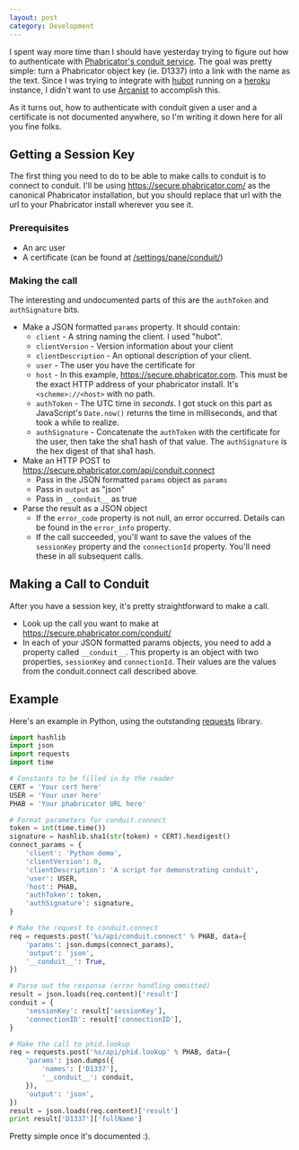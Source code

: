 ```yaml
---
layout: post
category: Development
---
```


I spent way more time than I should have yesterday trying to figure out how to
authenticate with [Phabricator's conduit service][1]. The goal was pretty
simple: turn a Phabricator object key (ie. D1337) into a link with the name as
the text. Since I was trying to integrate with [hubot][2] running on a
[heroku][3] instance, I didn't want to use [Arcanist][4] to accomplish this.

As it turns out, how to authenticate with conduit given a user and a certificate
is not documented anywhere, so I'm writing it down here for all you fine folks.

Getting a Session Key
---------------------

The first thing you need to do to be able to make calls to conduit is to connect
to conduit. I'll be using https://secure.phabricator.com/ as the canonical
Phabricator installation, but you should replace that url with the url to your
Phabricator install wherever you see it.

### Prerequisites
 - An arc user
 - A certificate (can be found at [/settings/pane/conduit/](https://secure.phabricator.com/settings/pane/conduit/))

### Making the call

The interesting and undocumented parts of this are the `authToken` and
`authSignature` bits.

 - Make a JSON formatted `params` property. It should contain:
   - `client` - A string naming the client. I used "hubot".
   - `clientVersion` - Version information about your client
   - `clientDescription` - An optional description of your client.
   - `user` - The user you have the certificate for
   - `host` - In this example, https://secure.phabricator.com. This must be the
     exact HTTP address of your phabricator install. It's `<scheme>://<host>`
     with no path.
   - `authToken` - The UTC time in _seconds_. I got stuck on this part as
     JavaScript's `Date.now()` returns the time in milliseconds, and that took a
     while to realize.
   - `authSignature` - Concatenate the `authToken` with the certificate for the
     user, then take the sha1 hash of that value. The `authSignature` is the hex
     digest of that sha1 hash.
 - Make an HTTP POST to https://secure.phabricator.com/api/conduit.connect
   - Pass in the JSON formatted `params` object as `params`
   - Pass in `output` as "json"
   - Pass in `__conduit__` as true
 - Parse the result as a JSON object
   - If the `error_code` property is not null, an error occurred. Details can
     be found in the `error_info` property.
   - If the call succeeded, you'll want to save the values of the `sessionKey`
     property and the `connectionId` property. You'll need these in all
     subsequent calls.

Making a Call to Conduit
------------------------

After you have a session key, it's pretty straightforward to make a call.

 - Look up the call you want to make at https://secure.phabricator.com/conduit/
 - In each of your JSON formatted params objects, you need to add a property
   called `__conduit__`. This property is an object with two properties,
   `sessionKey` and `connectionId`. Their values are the values from the
   conduit.connect call described above.

Example
-------

Here's an example in Python, using the outstanding [requests][5] library.

```py
import hashlib
import json
import requests
import time

# Constants to be filled in by the reader
CERT = 'Your cert here'
USER = 'Your user here'
PHAB = 'Your phabricator URL here'

# Format parameters for conduit.connect
token = int(time.time())
signature = hashlib.sha1(str(token) + CERT).hexdigest()
connect_params = {
    'client': 'Python demo',
    'clientVersion': 0,
    'clientDescription': 'A script for demonstrating conduit',
    'user': USER,
    'host': PHAB,
    'authToken': token,
    'authSignature': signature,
}

# Make the request to conduit.connect
req = requests.post('%s/api/conduit.connect' % PHAB, data={
    'params': json.dumps(connect_params),
    'output': 'json',
    '__conduit__': True,
})

# Parse out the response (error handling ommitted)
result = json.loads(req.content)['result']
conduit = {
    'sessionKey': result['sessionKey'],
    'connectionID': result['connectionID'],
}

# Make the call to phid.lookup
req = requests.post('%s/api/phid.lookup' % PHAB, data={
    'params': json.dumps({
        'names': ['D1337'],
        '__conduit__': conduit,
    }),
    'output': 'json',
})
result = json.loads(req.content)['result']
print result['D1337']['fullName']
```

Pretty simple once it's documented :).

[1]: http://www.phabricator.com/docs/phabricator/article/Conduit_Technical_Documentation.html
[2]: http://hubot.github.com/
[3]: https://get.heroku.com/home
[4]: http://www.phabricator.com/docs/phabricator/article/Arcanist_User_Guide.html
[5]: http://docs.python-requests.org/en/latest/
